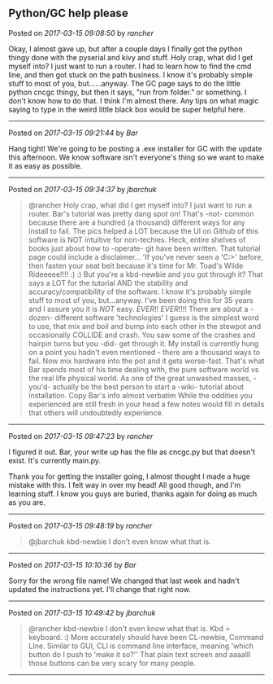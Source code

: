 ## Python/GC help please
Posted on *2017-03-15 09:08:50* by *rancher*

Okay, I almost gave up, but after a couple days I finally got the python thingy done with the pyserial and kivy and stuff.  Holy crap, what did I get myself into?  I just want to run a router.  I had to learn how to find the cmd line, and then got stuck on the path business.  I know it's probably simple stuff to most of you, but......anyway.  The GC page says to do the little python cncgc thingy, but then it says, "run from folder." or something.  I don't know how to do that.  I think I'm almost there.  Any tips on what magic saying to type in the weird little black box would be super helpful here.

---

Posted on *2017-03-15 09:21:44* by *Bar*

Hang tight! We're going to be posting a .exe installer for GC with the update this afternoon. We know software isn't everyone's thing so we want to make it as easy as possible.

---

Posted on *2017-03-15 09:34:37* by *jbarchuk*

> @rancher
> Holy crap, what did I get myself into? I just want to run a router.
Bar's tutorial was pretty dang spot on! That's -not- common because there are a hundred (a thousand) different ways for any install to fail. The pics helped a LOT because the UI on Github of this software is NOT intuitive for non-techies. Heck, entire shelves of books just about how to -operate- git have been written.
That tutorial page could include a disclaimer... 'If you've never seen a 'C:>' before, then fasten your seat belt because it's time for Mr. Toad's Wilde Rideeeee!!!! :) :)
But you're a kbd-newbie and you got through it? That says a LOT for the tutorial AND the stability and accuracy/compatibility of the software.
> I know it's probably simple stuff to most of you, but…anyway.
I've been doing this for 35 years and I assure you it is *NOT* easy. *EVER*!! *EVER*!!!! There are about a -dozen- different software 'technologies' I guess is the simplest word to use, that mix and boil and bump into each other in the stewpot and occasionally COLLIDE and crash. You saw some of the crashes  and hairpin turns but you -did- get through it. My install is currently hung on a point you hadn't even mentioned - there are a thousand ways to fail.
Now mix hardware into the pot and it gets worse-fast. That's what Bar spends most of his time dealing with, the pure software world vs the real life physical world.
As one of the great unwashed masses, -you'd- actually be the best person to start a -wiki- tutorial about installation. Copy Bar's info almost verbatim  While the oddities you experienced are still fresh in your head a few notes would fill in details that others will undoubtedly experience.

---

Posted on *2017-03-15 09:47:23* by *rancher*

I figured it out.  Bar, your write up has the file as cncgc.py but that doesn't exist.  It's currently main.py.  

Thank you for getting the installer going, I almost thought I made a huge mistake with this.  I felt way in over my head!  All good though, and I'm learning stuff.  I know you guys are buried, thanks again for doing as much as you are.

---

Posted on *2017-03-15 09:48:19* by *rancher*

> @jbarchuk
> kbd-newbie
I don't even know what that is.

---

Posted on *2017-03-15 10:10:36* by *Bar*

Sorry for the wrong file name! We changed that last week and hadn't updated the instructions yet. I'll change that right now.

---

Posted on *2017-03-15 10:49:42* by *jbarchuk*

> @rancher
> kbd-newbie
> I don't even know what that is.
Kbd = keyboard. :) More accurately should have been CL-newbie, Command LIne. Similar to GUI, CLI is command line interface, meaning 'which button do I push to 'make it so?'' That plain text screen and aaaalll those buttons can be very scary for many people.

---

